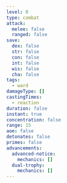 ```yaml
---
level: 0
type: combat
attack:
  melee: false
  ranged: false
save:
  dex: false
  str: false
  con: false
  int: false
  wis: false
  cha: false
tags:
  - ward
damageType: []
castingTimes:
  - reaction
duration: false
instant: true
concentration: false
range: 15
aoe: false
detonates: false
primes: false
advancements:
  advanced-notice:
    mechanics: []
  dual-trophy:
    mechanics: []
---
```

